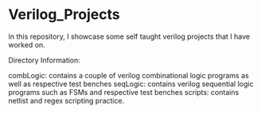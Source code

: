 # Verilog_Projects
In this repository, I showcase some self taught verilog projects that I have worked on.

Directory Information:

combLogic: contains a couple of verilog combinational logic programs as well as respective test benches
seqLogic: contains verilog sequential logic programs such as FSMs and respective test benches
scripts: contains netlist and regex scripting practice. 
